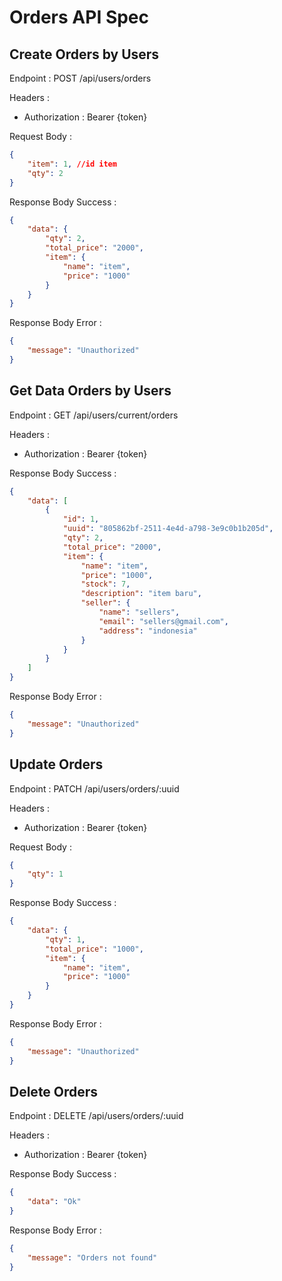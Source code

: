 # Orders API Spec

## Create Orders by Users

Endpoint : POST /api/users/orders

Headers :
- Authorization : Bearer {token}

Request Body :

```json
{
    "item": 1, //id item
    "qty": 2
}
```

Response Body Success :

```json
{
    "data": {
        "qty": 2,
        "total_price": "2000",
        "item": {
            "name": "item",
            "price": "1000"
        }
    }
}
```

Response Body Error :

```json
{
    "message": "Unauthorized"
}
```

## Get Data Orders by Users

Endpoint : GET /api/users/current/orders

Headers :
- Authorization : Bearer {token}

Response Body Success :

```json
{
    "data": [
        {
            "id": 1,
            "uuid": "805862bf-2511-4e4d-a798-3e9c0b1b205d",
            "qty": 2,
            "total_price": "2000",
            "item": {
                "name": "item",
                "price": "1000",
                "stock": 7,
                "description": "item baru",
                "seller": {
                    "name": "sellers",
                    "email": "sellers@gmail.com",
                    "address": "indonesia"
                }
            }
        }
    ]
}
```

Response Body Error :

```json
{
    "message": "Unauthorized"
}
```

## Update Orders

Endpoint : PATCH /api/users/orders/:uuid

Headers :
- Authorization : Bearer {token}

Request Body :

```json
{
    "qty": 1
}
```

Response Body Success :

```json
{
    "data": {
        "qty": 1,
        "total_price": "1000",
        "item": {
            "name": "item",
            "price": "1000"
        }
    }
}
```

Response Body Error :

```json
{
    "message": "Unauthorized"
}
```

## Delete Orders

Endpoint : DELETE /api/users/orders/:uuid

Headers :
- Authorization : Bearer {token}

Response Body Success :

```json
{
    "data": "Ok"
}
```

Response Body Error :

```json
{
    "message": "Orders not found"
}
```